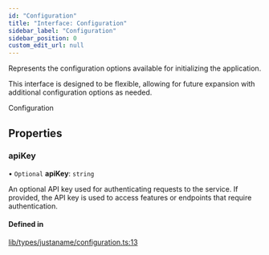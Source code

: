 ```yaml
---
id: "Configuration"
title: "Interface: Configuration"
sidebar_label: "Configuration"
sidebar_position: 0
custom_edit_url: null
---
```


Represents the configuration options available for initializing the application.

This interface is designed to be flexible, allowing for future expansion with additional
configuration options as needed.

 Configuration

## Properties

### apiKey

• `Optional` **apiKey**: `string`

An optional API key used for authenticating requests
                              to the service. If provided, the API key is used to
                              access features or endpoints that require authentication.

#### Defined in

[lib/types/justaname/configuration.ts:13](https://github.com/JustaName-id/JustaName-sdk/blob/0b5bd45/packages/@justaname.id/sdk/src/lib/types/justaname/configuration.ts#L13)
